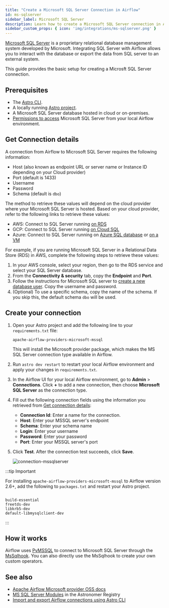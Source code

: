 ```yaml
---
title: "Create a Microsoft SQL Server Connection in Airflow"
id: ms-sqlserver
sidebar_label: Microsoft SQL Server
description: Learn how to create a Microsoft SQL Server connection in Airflow.
sidebar_custom_props: { icon: 'img/integrations/ms-sqlserver.png' }
---
```


[Microsoft SQL Server](https://www.microsoft.com/en-in/sql-server/sql-server-downloads) is a proprietary relational database management system developed by Microsoft. Integrating SQL Server with Airflow allows you to interact with the database or export the data from SQL server to an external system.

This guide provides the basic setup for creating a Microsft SQL Server connection. 

## Prerequisites

- The [Astro CLI](https://docs.astronomer.io/astro/cli/overview).
- A locally running [Astro project](https://docs.astronomer.io/astro/cli/get-started-cli).
- A Microsoft SQL Server database hosted in cloud or on-premises.
- [Permissions to access](https://www.w3computing.com/sqlserver2012/managing-permissions-using-management-studio/) Microsoft SQL Server from your local Airflow environment.

## Get Connection details

A connection from Airflow to Microsoft SQL Server requires the following information:

- Host (also known as endpoint URL or server name or Instance ID depending on your Cloud provider)
- Port (default is 1433)
- Username
- Password
- Schema (default is `dbo`)

The method to retrieve these values will depend on the cloud provider where your Microsoft SQL Server is hosted. Based on your cloud provider, refer to the following links to retrieve these values:

- AWS: Connect to SQL Server running [on RDS](https://aws.amazon.com/getting-started/hands-on/create-microsoft-sql-db/)
- GCP: Connect to SQL Server running [on Cloud SQL](https://cloud.google.com/sql/docs/sqlserver/quickstarts)
- Azure: Connect to SQL Server running on [Azure SQL database](https://learn.microsoft.com/en-us/azure/azure-sql/database/connect-query-ssms?view=azuresql-mi) or [on a VM](https://learn.microsoft.com/en-us/azure/azure-sql/virtual-machines/windows/ways-to-connect-to-sql?view=azuresql-vm)

For example, if you are running Microsoft SQL Server in a Relational Data Store (RDS) in AWS, complete the following steps to retrieve these values:

1. In your AWS console, select your region, then go to the RDS service and select your SQL Server database.
2. From the **Connectivity & security** tab, copy the **Endpoint** and **Port**.
3. Follow the instructions for Microsoft SQL server to [create a new database user](https://learn.microsoft.com/en-us/sql/relational-databases/security/authentication-access/create-a-database-user?view=sql-server-ver16). Copy the username and password.
4. (Optional) To use a specific schema, copy the name of the schema. If you skip this, the default schema `dbo` will be used.


## Create your connection

1. Open your Astro project and add the following line to your `requirements.txt` file:

    ```
    apache-airflow-providers-microsoft-mssql
    ```

    This will install the Microsoft provider package, which makes the MS SQL Server connection type available in Airflow.

2. Run `astro dev restart` to restart your local Airflow environment and apply your changes in `requirements.txt`.

3. In the Airflow UI for your local Airflow environment, go to **Admin** > **Connections**. Click **+** to add a new connection, then choose **Microsoft SQL Server** as the connection type.

4. Fill out the following connection fields using the information you retrieved from [Get connection details](#get-connection-details):

    - **Connection Id**: Enter a name for the connection.
    - **Host**: Enter your MSSQL server's endpoint
    - **Schema**: Enter your schema name
    - **Login**: Enter your username
    - **Password**: Enter your password
    - **Port**: Enter your MSSQL server's port

5. Click **Test**. After the connection test succeeds, click **Save**.

    ![connection-mssqlserver](/img/examples/connection-ms-sqlserver.png)

:::tip Important

For installing `apache-airflow-providers-microsoft-mssql` to Airflow version 2.6+, add the following to `packages.txt` and restart your Astro project.

```

build-essential
freetds-dev
libkrb5-dev
default-libmysqlclient-dev

```

:::

## How it works

Airflow uses [PyMSSQL](https://pypi.org/project/pymssql/) to connect to Microsoft SQL Server through the [MsSqlhook](https://airflow.apache.org/docs/apache-airflow-providers-microsoft-mssql/1.0.0/_api/airflow/providers/microsoft/mssql/hooks/mssql/index.html). You can also directly use the MsSqlhook to create your own custom operators.

## See also

- [Apache Airflow Microsoft provider OSS docs](https://airflow.apache.org/docs/apache-airflow-providers-microsoft-mssql/stable/index.html)
- [MS SQL Server Modules](https://registry.astronomer.io/modules?query=mssql) in the Astronomer Registry
- [Import and export Airflow connections using Astro CLI](https://docs.astronomer.io/astro/import-export-connections-variables#using-the-astro-cli-local-environments-only)
